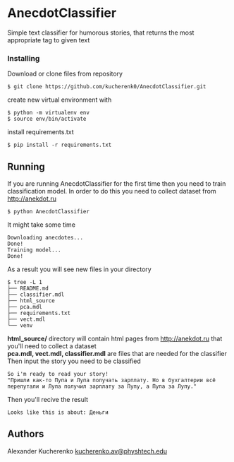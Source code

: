 # AnecdotClassifier

Simple text classifier for humorous stories, that returns the most appropriate tag to given text

### Installing

Download or clone files from repository 
```
$ git clone https://github.com/kucherenk0/AnecdotClassifier.git
```
create new virtual environment with
```
$ python -m virtualenv env
$ source env/bin/activate
```
install requirements.txt
```
$ pip install -r requirements.txt
```
## Running 

If you are running AnecdotClassifier for the first time then you need to train classification model.
In order to do this you need to collect dataset from http://anekdot.ru

```
$ python AnecdotClassifier 
```
It might take some time

```
Downloading anecdotes...
Done!
Training model...
Done!
```
As a result you will see new files in your directory 
```
$ tree -L 1
├── README.md
├── classifier.mdl
├── html_source
├── pca.mdl
├── requirements.txt
├── vect.mdl
└── venv
```
**html_source/** directory will contain html pages from  http://anekdot.ru that you'll need to collect a dataset <br>
**pca.mdl, vect.mdl, classifier.mdl** are files that are needed for the classifier<br>
Then input the story you need to be classified
```
So i'm ready to read your story!
"Пришли как-то Пупа и Лупа получать зарплату. Но в бухгалтерии всё перепутали и Лупа получил зарплату за Пупу, а Пупа за Лупу."
```
Then you'll recive the result
```
Looks like this is about: Деньги
```

## Authors

Alexander Kucherenko kucherenko.av@physhtech.edu

